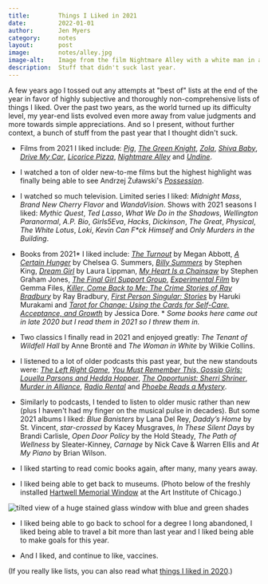 ```yaml
---
title:        Things I Liked in 2021
date:         2022-01-01
author:       Jen Myers
category:     notes
layout:       post
image:        notes/alley.jpg
image-alt:    Image from the film Nightmare Alley with a white man in a jacket and fedora stepping through the spiral tunnel of a carnival funhouse
description:  Stuff that didn't suck last year.
---
```


A few years ago I tossed out any attempts at "best of" lists at the end of the year in favor of highly subjective and thoroughly non-comprehensive lists of things I liked. Over the past two years, as the world turned up its difficulty level, my year-end lists evolved even more away from value judgments and more towards simple appreciations. And so I present, without further context, a bunch of stuff from the past year that I thought didn't suck.

- Films from 2021 I liked include: [_Pig_](https://letterboxd.com/film/pig-2021/), [_The Green Knight_](https://letterboxd.com/film/the-green-knight/), [_Zola_](https://letterboxd.com/film/zola/), [_Shiva Baby_](https://letterboxd.com/film/shiva-baby-2020/), [_Drive My Car_](https://letterboxd.com/film/drive-my-car/), [_Licorice Pizza_](https://letterboxd.com/film/licorice-pizza/), [_Nightmare Alley_](https://letterboxd.com/film/nightmare-alley-2021/) and [_Undine_](https://letterboxd.com/film/undine-2020/).

- I watched a ton of older new-to-me films but the highest highlight was finally being able to see Andrzej Żuławski's [_Possession_](https://letterboxd.com/film/possession/).

- I watched so much television. Limited series I liked: _Midnight Mass_, _Brand New Cherry Flavor_ and _WandaVision_. Shows with 2021 seasons I liked: _Mythic Quest_, _Ted Lasso_, _What We Do in the Shadows_, _Wellington Paranormal_, _A.P. Bio_, _Girls5Eva_, _Hacks_, _Dickinson_, _The Great_, _Physical_, _The White Lotus_, _Loki_, _Kevin Can F*ck Himself_ and _Only Murders in the Building_.

- Books from 2021* I liked include: [_The Turnout_](https://www.goodreads.com/book/show/55573785-the-turnout) by Megan Abbott, [_A Certain Hunger_](https://www.goodreads.com/book/show/53180064-a-certain-hunger) by Chelsea G. Summers, [_Billy Summers_](https://www.goodreads.com/book/show/56852407-billy-summers) by Stephen King, [_Dream Girl_](https://www.goodreads.com/book/show/55425157-dream-girl) by Laura Lippman, [_My Heart Is a Chainsaw_](https://www.goodreads.com/book/show/55711617-my-heart-is-a-chainsaw) by Stephen Graham Jones, [_The Final Girl Support Group_](https://www.goodreads.com/book/show/55829194-the-final-girl-support-group), [_Experimental Film_](https://www.goodreads.com/book/show/54883466-experimental-film) by Gemma Files, [_Killer, Come Back to Me: The Crime Stories of Ray Bradbury_](https://www.goodreads.com/book/show/52979067-killer-come-back-to-me) by Ray Bradbury, [_First Person Singular: Stories_](https://www.goodreads.com/book/show/54614599-first-person-singular) by Haruki Murakami and [_Tarot for Change: Using the Cards for Self-Care, Acceptance, and Growth_](https://www.goodreads.com/book/show/57169050-tarot-for-change) by Jessica Dore. * _Some books here came out in late 2020 but I read them in 2021 so I threw them in._

- Two classics I finally read in 2021 and enjoyed greatly: _The Tenant of Wildfell Hall_ by Anne Brontë and _The Woman in White_ by Wilkie Collins.

- I listened to a lot of older podcasts this past year, but the new standouts were: [_The Left Right Game_](https://qcodemedia.com/theleftrightgame), [_You Must Remember This, Gossip Girls: Louella Parsons and Hedda Hopper_](https://www.youmustrememberthispodcast.com/episodes/category/Gossip+Girls), [_The Opportunist: Sherri Shriner_](https://kastmedia.com/podcasts/the-opportunist/), [_Murder in Alliance_](https://www.murderinalliance.com/), [_Radio Rental_](https://radiorentalusa.com/) and [_Phoebe Reads a Mystery_](https://thisiscriminal.com/mystery/).

- Similarly to podcasts, I tended to listen to older music rather than new (plus I haven't had my finger on the musical pulse in decades). But some 2021 albums I liked: _Blue Banisters_ by Lana Del Rey, _Daddy’s Home_ by St. Vincent, _star-crossed_ by Kacey Musgraves, _In These Silent Days_ by Brandi Carlisle, _Open Door Policy_ by the Hold Steady, _The Path of Wellness_ by Sleater-Kinney, _Carnage_ by Nick Cave & Warren Ellis and _At My Piano_ by Brian Wilson.

- I liked starting to read comic books again, after many, many years away.

- I liked being able to get back to museums. (Photo below of the freshly installed [Hartwell Memorial Window](https://www.artic.edu/exhibitions/9536/landscape-in-light-the-tiffany-window-at-the-art-institute-of-chicago) at the Art Institute of Chicago.)

<div><img alt="tilted view of a huge stained glass window with blue and green shades" src="{{ site.baseurl }}/images/notes/window.png" /></div>

- I liked being able to go back to school for a degree I long abandoned, I liked being able to travel a bit more than last year and I liked being able to make goals for this year.

- And I liked, and continue to like, vaccines.

(If you really like lists, you can also read what [things I liked in 2020](https://jenmyers.net/notes/things-i-liked-in-2020.html).)
